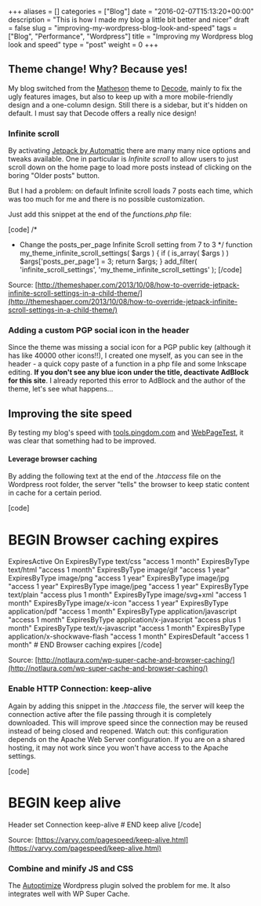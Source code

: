 +++
aliases      = []
categories   = ["Blog"]
date         = "2016-02-07T15:13:20+00:00"
description  = "This is how I made my blog a little bit better and nicer"
draft        = false
slug         = "improving-my-wordpress-blog-look-and-speed"
tags         = ["Blog", "Performance", "Wordpress"]
title        = "Improving my Wordpress blog look and speed"
type         = "post"
weight       = 0
+++


## Theme change! Why? Because yes!



My blog switched from the [Matheson](https://wordpress.org/themes/matheson/) theme to [Decode](https://wordpress.org/themes/decode/), mainly to fix the ugly features images, but also to keep up with a more mobile-friendly design and a one-column design. Still there is a sidebar, but it's hidden on default. I must say that Decode offers a really nice design!



### Infinite scroll



By activating [Jetpack by Automattic](https://wordpress.org/plugins/jetpack/) there are many many nice options and tweaks available. One in particular is _Infinite scroll_ to allow users to just scroll down on the home page to load more posts instead of clicking on the boring "Older posts" button.

But I had a problem: on default Infinite scroll loads 7 posts each time, which was too much for me and there is no possible customization.

Just add this snippet at the end of the _functions.php_ file:

[code]
/*
 * Change the posts_per_page Infinite Scroll setting from 7 to 3
 */
function my_theme_infinite_scroll_settings( $args ) {
    if ( is_array( $args ) )
        $args['posts_per_page'] = 3;
    return $args;
}
add_filter( 'infinite_scroll_settings', 'my_theme_infinite_scroll_settings' );
[/code]

Source: [http://themeshaper.com/2013/10/08/how-to-override-jetpack-infinite-scroll-settings-in-a-child-theme/](http://themeshaper.com/2013/10/08/how-to-override-jetpack-infinite-scroll-settings-in-a-child-theme/)



### Adding a custom PGP social icon in the header



Since the theme was missing a social icon for a PGP public key (although it has like 40000 other icons!!), I created one myself, as you can see in the header - a quick copy paste of a function in a php file and some Inkscape editing. **If you don't see any blue icon under the title, deactivate AdBlock for this site**. I already reported this error to AdBlock and the author of the theme, let's see what happens...



## Improving the site speed



By testing my blog's speed with [tools.pingdom.com](http://tools.pingdom.com/) and [WebPageTest](http://webpagetest.org/), it was clear that something had to be improved.



#### Leverage browser caching



By adding the following text at the end of the _.htaccess_ file on the Wordpress root folder, the server "tells" the browser to keep static content in cache for a certain period.

[code]
# BEGIN Browser caching expires
<IfModule mod_expires.c>
ExpiresActive On
ExpiresByType text/css "access 1 month"
ExpiresByType text/html "access 1 month"
ExpiresByType image/gif "access 1 year"
ExpiresByType image/png "access 1 year"
ExpiresByType image/jpg "access 1 year"
ExpiresByType image/jpeg "access 1 year"
ExpiresByType text/plain "access plus 1 month"
ExpiresByType image/svg+xml "access 1 month"
ExpiresByType image/x-icon "access 1 year"
ExpiresByType application/pdf "access 1 month"
ExpiresByType application/javascript "access 1 month"
ExpiresByType application/x-javascript "access plus 1 month"
ExpiresByType text/x-javascript "access 1 month"
ExpiresByType application/x-shockwave-flash "access 1 month"
ExpiresDefault "access 1 month"
</IfModule>
# END Browser caching expires
[/code]

Source: [http://notlaura.com/wp-super-cache-and-browser-caching/](http://notlaura.com/wp-super-cache-and-browser-caching/)



### Enable HTTP Connection: keep-alive



Again by adding this snippet in the _.htaccess_ file, the server will keep the connection active after the file passing through it is completely downloaded. This will improve speed since the connection may be reused instead of being closed and reopened. Watch out: this configuration depends on the Apache Web Server configuration. If you are on a shared hosting, it may not work since you won't have access to the Apache settings.

[code]
# BEGIN keep alive
<IfModule mod_headers.c>
Header set Connection keep-alive
</IfModule>
# END keep alive
[/code]

Source: [https://varvy.com/pagespeed/keep-alive.html](https://varvy.com/pagespeed/keep-alive.html)



### Combine and minify JS and CSS



The [Autoptimize](https://wordpress.org/plugins/autoptimize/) Wordpress plugin solved the problem for me. It also integrates well with WP Super Cache.
